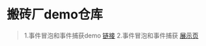 # 搬砖厂demo仓库
>1.事件冒泡和事件捕获demo [链接](https://github.com/Himmas/Himmas_demo/tree/gh-pages/event_bubbling)
>2.事件冒泡和事件捕获 [展示页](http://himmas.github.io/Himmas_demo/event_bubbling/index.html)

